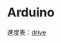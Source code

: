# Arduino
進度表：[drive](https://docs.google.com/spreadsheets/d/1DuRDyum93YY-XcYEfOB-nmoQAES5sz3MXCBG4r0wEsw/edit#gid=0 "Google")